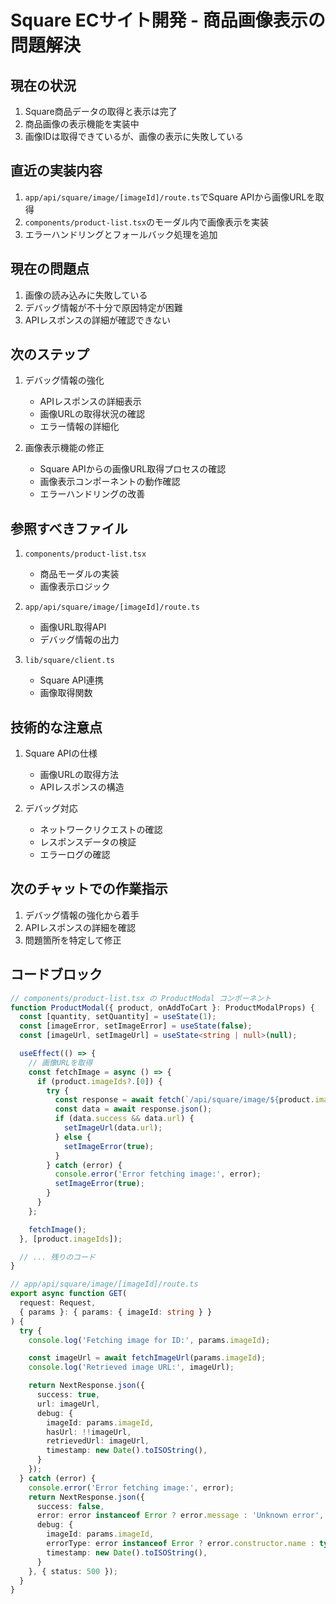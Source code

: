 # Square ECサイト開発 - 商品画像表示の問題解決

## 現在の状況
1. Square商品データの取得と表示は完了
2. 商品画像の表示機能を実装中
3. 画像IDは取得できているが、画像の表示に失敗している

## 直近の実装内容
1. `app/api/square/image/[imageId]/route.ts`でSquare APIから画像URLを取得
2. `components/product-list.tsx`のモーダル内で画像表示を実装
3. エラーハンドリングとフォールバック処理を追加

## 現在の問題点
1. 画像の読み込みに失敗している
2. デバッグ情報が不十分で原因特定が困難
3. APIレスポンスの詳細が確認できない

## 次のステップ
1. デバッグ情報の強化
   - APIレスポンスの詳細表示
   - 画像URLの取得状況の確認
   - エラー情報の詳細化

2. 画像表示機能の修正
   - Square APIからの画像URL取得プロセスの確認
   - 画像表示コンポーネントの動作確認
   - エラーハンドリングの改善

## 参照すべきファイル
1. `components/product-list.tsx`
   - 商品モーダルの実装
   - 画像表示ロジック

2. `app/api/square/image/[imageId]/route.ts`
   - 画像URL取得API
   - デバッグ情報の出力

3. `lib/square/client.ts`
   - Square API連携
   - 画像取得関数

## 技術的な注意点
1. Square APIの仕様
   - 画像URLの取得方法
   - APIレスポンスの構造

2. デバッグ対応
   - ネットワークリクエストの確認
   - レスポンスデータの検証
   - エラーログの確認

## 次のチャットでの作業指示
1. デバッグ情報の強化から着手
2. APIレスポンスの詳細を確認
3. 問題箇所を特定して修正

## コードブロック
```typescript
// components/product-list.tsx の ProductModal コンポーネント
function ProductModal({ product, onAddToCart }: ProductModalProps) {
  const [quantity, setQuantity] = useState(1);
  const [imageError, setImageError] = useState(false);
  const [imageUrl, setImageUrl] = useState<string | null>(null);

  useEffect(() => {
    // 画像URLを取得
    const fetchImage = async () => {
      if (product.imageIds?.[0]) {
        try {
          const response = await fetch(`/api/square/image/${product.imageIds[0]}`);
          const data = await response.json();
          if (data.success && data.url) {
            setImageUrl(data.url);
          } else {
            setImageError(true);
          }
        } catch (error) {
          console.error('Error fetching image:', error);
          setImageError(true);
        }
      }
    };

    fetchImage();
  }, [product.imageIds]);

  // ... 残りのコード
}
```

```typescript
// app/api/square/image/[imageId]/route.ts
export async function GET(
  request: Request,
  { params }: { params: { imageId: string } }
) {
  try {
    console.log('Fetching image for ID:', params.imageId);

    const imageUrl = await fetchImageUrl(params.imageId);
    console.log('Retrieved image URL:', imageUrl);

    return NextResponse.json({
      success: true,
      url: imageUrl,
      debug: {
        imageId: params.imageId,
        hasUrl: !!imageUrl,
        retrievedUrl: imageUrl,
        timestamp: new Date().toISOString(),
      }
    });
  } catch (error) {
    console.error('Error fetching image:', error);
    return NextResponse.json({
      success: false,
      error: error instanceof Error ? error.message : 'Unknown error',
      debug: {
        imageId: params.imageId,
        errorType: error instanceof Error ? error.constructor.name : typeof error,
        timestamp: new Date().toISOString(),
      }
    }, { status: 500 });
  }
}
```

